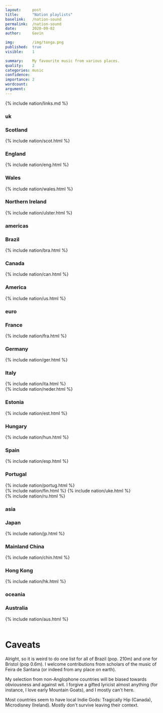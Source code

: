 ```yaml
---
layout:     post
title:      "Nation playlists"
baselink:   /nation-sound
permalink:  /nation-sound
date:       2020-09-02
author:     Gavin

img:        /img/tonga.png
published:  true
visible:    1

summary:    My favourite music from various places.
quality:    2
categories: music
confidence: 
importance: 2
wordcount:  
argument:	
---
```


{%	include nation/links.md	%}

<div class="accordion">
	<h3>uk</h3>
	<div>
		<div class="accordion">
		<h3>Scotland</h3>
		<div>
			{%	include nation/scot.html	%}
		</div>
		<!-- 	 -->
		<h3>England</h3>
		<div>
			{%	include nation/eng.html	%}
		</div>
		<!--  -->
		<h3>Wales</h3>
		<div>
			{%	include nation/wales.html	%}
		</div> 
		<!--  -->
		<h3>Northern Ireland</h3>
		<div>
			{%	include nation/ulster.html	%}
		</div>
		<!--  -->
		</div>
	</div>
	<!--  -->
	<!--  -->
	<h3>americas</h3>
	<div>
		<div class="accordion">
			<h3>Brazil</h3>
			<div>
				{%	include nation/bra.html	%}
			</div>
			<!--  -->
			<h3>Canada</h3>
			<div>
				{%	include nation/can.html	%}
			</div>
			<!--  -->
			<h3>America</h3>
			<div>
				{%	include nation/us.html	%}
			</div>
		</div>
		<!--  -->
	</div>
	<!--  -->
	<!--  -->
	<h3>euro</h3>
	<div>
		<div class="accordion">
		<!--  -->
		<h3>France</h3>
		<div>
			{%	include nation/fra.html	%}
		</div>
		<!--  -->
		<h3>Germany</h3>
		<div>
			{%	include nation/ger.html	%}
		</div>
		<!--  -->
		<h3>Italy</h3>
		<div>
			{%	include nation/ita.html	%}
		</div>
		<!--  -->
		{%	include nation/neder.html	%}
		<!--  -->
		<h3>Estonia</h3>
		<div>
			{%	include nation/est.html	%}
		</div>
		<!--  -->
		<h3>Hungary</h3>
		<div>
			{%	include nation/hun.html	%}
		</div>
		<!--  -->
		<h3>Spain</h3>
		<div>
			{%	include nation/esp.html	%}
		</div>
		<!--  -->
		<h3>Portugal</h3>
		<div>
			{%	include nation/portug.html	%}
		</div>
		{%	include nation/fin.html	%}
		<!--  -->	
		{%	include nation/uke.html	%}
		<!--  -->
		</div>
	</div>
	{%	include nation/ru.html	%}
	<!--  -->
	<!--  -->
	<h3>asia</h3>
	<div>
		<div class="accordion">
		<!--  -->
		<h3>Japan</h3>
		<div>
			{%	include nation/jp.html	%}
		</div>
		<!--  -->
		<h3>Mainland China</h3>
		<div>
			{%	include nation/chin.html	%}
		</div>
		<!--  -->
		<h3>Hong Kong</h3>
		<div>
			{%	include nation/hk.html	%}
		</div>
		<!--  -->
		</div>
	</div>
	<!--  -->
	<!--  -->
	<h3>oceania</h3>
	<div>
		<div class="accordion">
		<!--  -->
			<h3>Australia</h3>
			<div>
				{%	include nation/aus.html	%}
			</div>
		</div>
	</div>
</div>

<br>

# Caveats

Alright, so it is weird to do one list for all of Brazil (pop. 210m) and one for Bristol (pop 0.6m). I welcome contributions from scholars of the music of Feira de Santana (or indeed from any place on earth).

My selection from non-Anglophone countries will be biased towards obviousness and against wit. I forgive a gifted lyricist almost anything (for instance, I love early Mountain Goats), and I mostly can't here.

Most countries seem to have local Indie Gods: Tragically Hip (Canada), Microdisney (Ireland). Mostly don't survive leaving their context.

<br><br>

